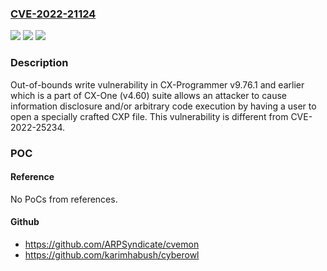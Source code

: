 ### [CVE-2022-21124](https://cve.mitre.org/cgi-bin/cvename.cgi?name=CVE-2022-21124)
![](https://img.shields.io/static/v1?label=Product&message=CX-Programmer&color=blue)
![](https://img.shields.io/static/v1?label=Version&message=CX-Programmer%20v9.76.1%20and%20earlier%20which%20is%20a%20part%20of%20CX-One%20(v4.60)%20suite%20&color=brightgreen)
![](https://img.shields.io/static/v1?label=Vulnerability&message=Out-of-bounds%20write&color=brightgreen)

### Description

Out-of-bounds write vulnerability in CX-Programmer v9.76.1 and earlier which is a part of CX-One (v4.60) suite allows an attacker to cause information disclosure and/or arbitrary code execution by having a user to open a specially crafted CXP file. This vulnerability is different from CVE-2022-25234.

### POC

#### Reference
No PoCs from references.

#### Github
- https://github.com/ARPSyndicate/cvemon
- https://github.com/karimhabush/cyberowl

